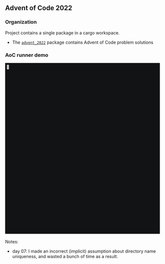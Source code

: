 ## Advent of Code 2022

### Organization

Project contains a single package in a cargo workspace.
- The [`advent_2022`](/advent_2022) package contains Advent of Code problem solutions

### AoC runner demo
<img src="https://github.com/PartyLich/advent_2018/blob/71b7eaba8b925fbe4bd7ba3e78fca8d2d136ef32/demo_72.gif" alt="A demo execution of the solution runner" title="A demo execution of the solution runner">

Notes:
- day 07: I made an incorrect (implicit) assumption about directory name uniqueness, and wasted a
  bunch of time as a result.
